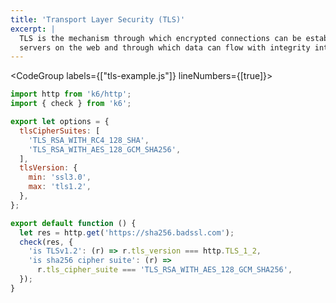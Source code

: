 ```yaml
---
title: 'Transport Layer Security (TLS)'
excerpt: |
  TLS is the mechanism through which encrypted connections can be established between clients and
  servers on the web and through which data can flow with integrity intact.
---
```


<CodeGroup labels={["tls-example.js"]} lineNumbers={[true]}>

```javascript
import http from 'k6/http';
import { check } from 'k6';

export let options = {
  tlsCipherSuites: [
    'TLS_RSA_WITH_RC4_128_SHA',
    'TLS_RSA_WITH_AES_128_GCM_SHA256',
  ],
  tlsVersion: {
    min: 'ssl3.0',
    max: 'tls1.2',
  },
};

export default function () {
  let res = http.get('https://sha256.badssl.com');
  check(res, {
    'is TLSv1.2': (r) => r.tls_version === http.TLS_1_2,
    'is sha256 cipher suite': (r) =>
      r.tls_cipher_suite === 'TLS_RSA_WITH_AES_128_GCM_SHA256',
  });
}
```

</CodeGroup>
